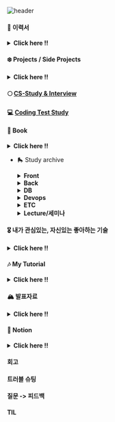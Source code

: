 ![header](https://capsule-render.vercel.app/api?type=wave&color=auto&height=200&section=header&text=Soobin%20Jung&fontSize=40)

<!--
**SoobinJung1013/SoobinJung1013** is a ✨ _special_ ✨ repository because its `README.md` (this file) appears on your GitHub profile.

Here are some ideas to get you started:

- 🔭 I’m currently working on ...
- 🌱 I’m currently learning ...
- 👯 I’m looking to collaborate on ...
- 🤔 I’m looking for help with ...
- 💬 Ask me about ...
- 📫 How to reach me: ...
- 😄 Pronouns: ...
- ⚡ Fun fact: ...
-->

<!--

![C](https://img.shields.io/badge/c-%2300599C.svg?style=for-the-badge&logo=c&logoColor=white)
![Java](https://img.shields.io/badge/java-%23ED8B00.svg?style=for-the-badge&logo=java&logoColor=white)
![JavaScript](https://img.shields.io/badge/javascript-%23323330.svg?style=for-the-badge&logo=javascript&logoColor=%23F7DF1E)
![HTML5](https://img.shields.io/badge/html5-%23E34F26.svg?style=for-the-badge&logo=html5&logoColor=white)
![Kotlin](https://img.shields.io/badge/kotlin-%230095D5.svg?style=for-the-badge&logo=kotlin&logoColor=white)
![Markdown](https://img.shields.io/badge/markdown-%23000000.svg?style=for-the-badge&logo=markdown&logoColor=white)
![Python](https://img.shields.io/badge/python-3670A0?style=for-the-badge&logo=python&logoColor=ffdd54)
![R](https://img.shields.io/badge/r-%23276DC3.svg?style=for-the-badge&logo=r&logoColor=white)

<br/><br/>

![Bootstrap](https://img.shields.io/badge/bootstrap-%23563D7C.svg?style=for-the-badge&logo=bootstrap&logoColor=white)
![Express.js](https://img.shields.io/badge/express.js-%23404d59.svg?style=for-the-badge&logo=express&logoColor=%2361DAFB)
![Insomnia](https://img.shields.io/badge/Insomnia-black?style=for-the-badge&logo=insomnia&logoColor=5849BE)
![JWT](https://img.shields.io/badge/JWT-black?style=for-the-badge&logo=JSON%20web%20tokens)
![Material UI](https://img.shields.io/badge/materialui-%230081CB.svg?style=for-the-badge&logo=material-ui&logoColor=white)
![NPM](https://img.shields.io/badge/NPM-%23000000.svg?style=for-the-badge&logo=npm&logoColor=white)
![NodeJS](https://img.shields.io/badge/node.js-6DA55F?style=for-the-badge&logo=node.js&logoColor=white)
![React](https://img.shields.io/badge/react-%2320232a.svg?style=for-the-badge&logo=react&logoColor=%2361DAFB)
![SASS](https://img.shields.io/badge/SASS-hotpink.svg?style=for-the-badge&logo=SASS&logoColor=white)
![Spring](https://img.shields.io/badge/spring-%236DB33F.svg?style=for-the-badge&logo=spring&logoColor=white)
![Thymeleaf](https://img.shields.io/badge/Thymeleaf-%23005C0F.svg?style=for-the-badge&logo=Thymeleaf&logoColor=white)
![Yarn](https://img.shields.io/badge/yarn-%232C8EBB.svg?style=for-the-badge&logo=yarn&logoColor=white)

<br/><br/>

![Eclipse](https://img.shields.io/badge/Eclipse-FE7A16.svg?style=for-the-badge&logo=Eclipse&logoColor=white)
![IntelliJ IDEA](https://img.shields.io/badge/IntelliJIDEA-000000.svg?style=for-the-badge&logo=intellij-idea&logoColor=white)
![Jupyter Notebook](https://img.shields.io/badge/jupyter-%23FA0F00.svg?style=for-the-badge&logo=jupyter&logoColor=white)
![Vim](https://img.shields.io/badge/VIM-%2311AB00.svg?style=for-the-badge&logo=vim&logoColor=white)
![Sublime Text](https://img.shields.io/badge/sublime_text-%23575757.svg?style=for-the-badge&logo=sublime-text&logoColor=important)
![Visual Studio](https://img.shields.io/badge/Visual%20Studio-5C2D91.svg?style=for-the-badge&logo=visual-studio&logoColor=white)

<br/><br/>

![Git](https://img.shields.io/badge/git-%23F05033.svg?style=for-the-badge&logo=git&logoColor=white)
![GitLab](https://img.shields.io/badge/gitlab-%23181717.svg?style=for-the-badge&logo=gitlab&logoColor=white)
![GitHub](https://img.shields.io/badge/github-%23121011.svg?style=for-the-badge&logo=github&logoColor=white)

<br/><br/>

![Gmail](https://img.shields.io/badge/Gmail-D14836?style=for-the-badge&logo=gmail&logoColor=white)
![Instagram](https://img.shields.io/badge/<handle>-%23E4405F.svg?style=for-the-badge&logo=Instagram&logoColor=white)
![LinkedIn](https://img.shields.io/badge/linkedin-%230077B5.svg?style=for-the-badge&logo=linkedin&logoColor=white)
![Medium](https://img.shields.io/badge/Medium-%23000000.svg?style=for-the-badge&logo=Medium&logoColor=white)
![Slack](https://img.shields.io/badge/Slack-4A154B?style=for-the-badge&logo=slack&logoColor=white)

-->

#### 🍠 이력서

  <details markdown="1">
  <summary><strong> Click here !! </strong></summary>

| num |    주제    | 링크 |
| :-: | :--------: | :--: |
|  1  |   이력서   |  🤗  |
|  2  | 포트폴리오 |  🤗  |

  </details>

#### ❄️ Projects / Side Projects

  <details markdown="1">
  <summary><strong> Click here !! </strong></summary>

| num |      주제       | 링크 |
| :-: | :-------------: | :--: |
|  1  |    Blooming     |  🤗  |
|  2  | BigDataPipeline |  🤗  |
|  3  |       MES       |  🤗  |
|  4  |       GPS       |  🤗  |
|  5  |     미술관      |  🤗  |

  </details>

#### 🌕 [CS-Study & Interview](https://github.com/SoobinJung1013/cs-study)

#### 💻 [Coding Test Study](https://github.com/SoobinJung1013/coding_test_study)

#### 🎃 Book

  <details markdown="1">
  <summary><strong> Click here !! </strong></summary>

| num | 주제 | 링크 |
| :-: | :--: | :--: |
|  1  |  .   |  🤗  |
|  2  |  .   |  🤗  |

  </details>

- 🛼 Study archive

  <details markdown="1">
  <summary><strong> Front </strong></summary>

  | num |      주제       | 링크 |
  | :-: | :-------------: | :--: |
  |  1  |      React      |  🤗  |
  |  2  |    HTML, CSS    |  🤗  |
  |  3  |    Prototype    |  🤗  |
  |  4  | bootstap, axios |  🤗  |

  </details>

  <details markdown="1">
  <summary><strong> Back</strong></summary>

  | num |      주제       | 링크 |
  | :-: | :-------------: | :--: |
  |  1  |     Spring      |  🤗  |
  |  2  | Node.js/Express |  🤗  |
  |  2  |      Flask      |  🤗  |
  |  2  |     Django      |  🤗  |

  </details>

  <details markdown="1">
  <summary><strong> DB</strong></summary>

  | num |      주제      | 링크 |
  | :-: | :------------: | :--: |
  |  1  | Mysql, mariaDB |  🤗  |
  |  2  |    MongoDB     |  🤗  |
  |  2  |    Bigquery    |  🤗  |

  </details>

  <details markdown="1">
  <summary><strong> Devops</strong></summary>

  | num |     주제      | 링크 |
  | :-: | :-----------: | :--: |
  |  1  |     CI/CD     |  🤗  |
  |  2  |      GCP      |  🤗  |
  |  3  |      AWS      |  🤗  |
  |  4  |      k8s      |  🤗  |
  |  5  |     보안      |  🤗  |
  |  5  | a/b benchmark |  🤗  |

  </details>

  <details markdown="1">
  <summary><strong> ETC </strong></summary>

  | num |       주제        | 링크 |
  | :-: | :---------------: | :--: |
  |  1  |      docker       |  🤗  |
  |  2  |    RESTful API    |  🤗  |
  |  3  |      swagger      |  🤗  |
  |  4  | postman, Insomnia |  🤗  |
  |  5  |       보안        |  🤗  |

  </details>

  <details markdown="1">
  <summary><strong> Lecture/세미나 </strong></summary>

  | num |      주제       | 링크 |
  | :-: | :-------------: | :--: |
  |  1  | Inflearn_Spring |  🤗  |
  |  2  |      얄코       |  🤗  |
  |  3  |  우아한 테크톧  |  🤗  |
  |  4  |      festa      |  🤗  |
  |  5  |      캐치       |  🤗  |

  </details>

#### 🎖 내가 관심있는, 자신있는 좋아하는 기술

  <details markdown="1">
  <summary><strong> Click here !! </strong></summary>

| num | 주제 | 링크 |
| :-: | :--: | :--: |
|  1  |  .   |  🤗  |
|  2  |  .   |  🤗  |

  </details>

#### 🎶 My Tutorial

  <details markdown="1">
  <summary><strong> Click here !! </strong></summary>

| num | 주제 | 링크 |
| :-: | :--: | :--: |
|  1  |  .   |  🤗  |
|  2  |  .   |  🤗  |

  </details>

#### 🏔 발표자료

  <details markdown="1">
  <summary><strong> Click here !! </strong></summary>

| num | 주제 | 링크 |
| :-: | :--: | :--: |
|  1  |  .   |  🤗  |
|  2  |  .   |  🤗  |

  </details>

#### 👑 Notion

  <details markdown="1">
  <summary><strong> Click here !! </strong></summary>

| num | 주제 | 링크 |
| :-: | :--: | :--: |
|  1  |  .   |  🤗  |
|  2  |  .   |  🤗  |

  </details>

#### 회고

#### 트러블 슈팅

#### 질문 -> 피드백

#### TIL
